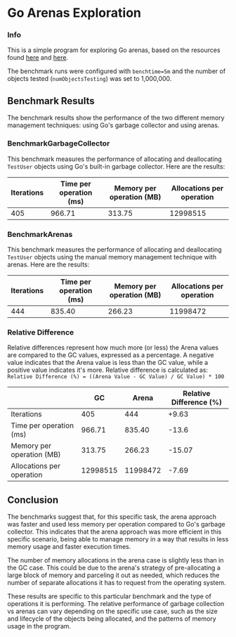 # Go Arenas Exploration

### Info
This is a simple program for exploring Go arenas, based on the resources found [here](https://docs.go101.org/std/pkg/arena.html) and [here](https://docs.go101.org/std/src/arena/arena.go.html). 

The benchmark runs were configured with `benchtime=5m` and the number of objects tested (`numObjectsTesting`) was set to 1,000,000.

## Benchmark Results

The benchmark results show the performance of the two different memory management techniques: using Go's garbage collector and using arenas.

### BenchmarkGarbageCollector

This benchmark measures the performance of allocating and deallocating `TestUser` objects using Go's built-in garbage collector. Here are the results:

| Iterations | Time per operation (ms) | Memory per operation (MB) | Allocations per operation |
|------------|-------------------------|---------------------------|---------------------------|
| 405        | 966.71                  | 313.75                    | 12998515                  |

### BenchmarkArenas

This benchmark measures the performance of allocating and deallocating `TestUser` objects using the manual memory management technique with arenas. Here are the results:

| Iterations | Time per operation (ms) | Memory per operation (MB) | Allocations per operation |
|------------|-------------------------|---------------------------|---------------------------|
| 444        | 835.40                  | 266.23                    | 11998472                  |

### Relative Difference
Relative differences represent how much more (or less) the Arena values are compared to the GC values, expressed as a percentage. A negative value indicates that the Arena value is less than the GC value, while a positive value indicates it's more.
Relative difference is calculated as:
`Relative Difference (%) = ((Arena Value - GC Value) / GC Value) * 100`

|                            | GC          | Arena       | Relative Difference (%) |
|----------------------------|-------------|-------------|-------------------------|
| Iterations                 | 405         | 444         | +9.63                   |
| Time per operation (ms)    | 966.71      | 835.40      | -13.6                   |
| Memory per operation (MB)  | 313.75      | 266.23      | -15.07                  |
| Allocations per operation  | 12998515    | 11998472    | -7.69                   |


## Conclusion

The benchmarks suggest that, for this specific task, the arena approach was faster and used less memory per operation compared to Go's garbage collector. This indicates that the arena approach was more efficient in this specific scenario, being able to manage memory in a way that results in less memory usage and faster execution times.

The number of memory allocations in the arena case is slightly less than in the GC case. This could be due to the arena's strategy of pre-allocating a large block of memory and parceling it out as needed, which reduces the number of separate allocations it has to request from the operating system.

These results are specific to this particular benchmark and the type of operations it is performing. The relative performance of garbage collection vs arenas can vary depending on the specific use case, such as the size and lifecycle of the objects being allocated, and the patterns of memory usage in the program.

